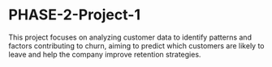 # PHASE-2-Project-1
 This project focuses on analyzing customer data to identify patterns and factors contributing to churn, aiming to predict which customers are likely to leave and help the company improve retention strategies.
